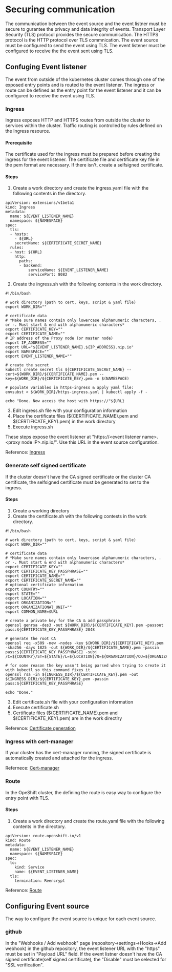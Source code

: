 
# Securing communication
The communication between the event source and the event listner must be secure to gurantee the privacy and data integrity of events.  Transport Layer Security (TLS)  protocol provides the secure communication. The HTTPS protocol is the HTTP protocol over TLS commnication.  The event source must be configured to send the event using TLS.  The event listener must be configured to receive the the event sent using TLS.
## Confuging Event listener
The event from outside of the kubernetes cluster comes through one of the exposed entry points and is routed to the event listener.  The ingress or route can be defined as the entry point for the event listener and it can be configured to receive the event using TLS. 
### Ingress 
Ingress exposes HTTP and HTTPS routes from outside the cluster to services within the cluster. Traffic routing is controlled by rules defined on the Ingress resource.
#### Prerequisite
The certificate used for the ingress must be prepared before creating the ingress for the event listener.  The certificate file and certificate key file in the pem format are necessary.  If there isn't, create a selfsigned certificate.
#### Steps

1. Create a work directory and create the ingress.yaml file with the following contents in the directory.
```
apiVersion: extensions/v1beta1
kind: Ingress
metadata:
  name: ${EVENT_LISTENER_NAME}
  namespace: ${NAMESPACE}
spec:
  tls:
  - hosts:
    - ${URL}
    secretName: ${CERTIFICATE_SECRET_NAME}
  rules:
  - host: ${URL}
    http:
      paths:
      - backend:
          serviceName: ${EVENT_LISTENER_NAME}
          servicePort: 8082
```
2. Create the ingress.sh with the following contents in the work directory.
```
#!/bin/bash

# work directory (path to cert, keys, script & yaml file)
export WORK_DIR=""

# certificate data
# *Make sure names contain only lowercase alphanumeric characters, . or -. Must start & end with alphanumeric characters*
export CERTIFICATE_KEY=""
export CERTIFICATE_NAME=""
# IP address of the Proxy node (or master node)
export IP_ADDRESS=""
export URL="${EVENT_LISTENER_NAME}.${IP_ADDRESS}.nip.io"
export NAMESPACE=""
export EVENT_LISTENER_NAME=""

# create the secret
kubectl create secret tls ${CERTIFICATE_SECRET_NAME} --cert=${WORK_DIR}/${CERTIFICATE_NAME}.pem --key=${WORK_DIR}/${CERTIFICATE_KEY}.pem -n $(NAMESPACE)

# populate variables in https-ingress & apply yaml file:
envsubst < ${WORK_DIR}/https-ingress.yaml | kubectl apply -f -

echo "Done. Now access the host with https://"${URL}
```
3. Edit ingress.sh file with your configuration information
4. Place the certificate files ($(CERTIFICATE_NAME).pem and $(CERTIFICATE_KEY).pem) in the work directory 
5. Execute ingress.sh

These steps expose the event listener at "https://\<event listener name\>.\<proxy node IP\>.nip.io/".  Use this URL in the event source configuration.

Reference: [Ingress](https://kubernetes.io/docs/concepts/services-networking/ingress/)

### Generate self signed certificate

If the cluster doesn't have the CA signed certificate or the cluster CA certificate, the selfsigned certificate must be generated to set to the ingress.

#### Steps

1. Create a working directory
2. Create the certificate.sh with the following contests in the work directory.

```
#!/bin/bash

# work directory (path to cert, keys, script & yaml file)
export WORK_DIR=""

# certificate data
# *Make sure names contain only lowercase alphanumeric characters, . or -. Must start & end with alphanumeric characters*
export CERTIFICATE_KEY=""
export CERTIFICATE_KEY_PASSPHRASE=""
export CERTIFICATE_NAME=""
export CERTIFICATE_SECRET_NAME=""
# optional certificate information
export COUNTRY=""
export STATE=""
export LOCATION=""
export ORGANIZATION=""
export ORGANIZATIONAl_UNIT=""
export COMMON_NAME=$URL

# create a private key for the CA & add passphrase
openssl genrsa -des3 -out ${WORK_DIR}/${CERTIFICATE_KEY}.pem -passout pass:${CERTIFICATE_KEY_PASSPHRASE} 2048

# generate the root CA
openssl req -x509 -new -nodes -key ${WORK_DIR}/${CERTIFICATE_KEY}.pem -sha256 -days 1825 -out ${WORK_DIR}/${CERTIFICATE_NAME}.pem -passin pass:${CERTIFICATE_KEY_PASSPHRASE} -subj /C=${COUNTRY}/ST=${STATE}/L=${LOCATION}/O=${ORGANIZATION}/OU=${ORGANIZATIONAl_UNIT}/CN=${COMMON_NAME}

# for some reason the key wasn't being parsed when trying to create it with kubectl so this command fixes it
openssl rsa -in ${INGRESS_DIR}/${CERTIFICATE_KEY}.pem -out ${INGRESS_DIR}/${CERTIFICATE_KEY}.pem -passin pass:${CERTIFICATE_KEY_PASSPHRASE}

echo "Done."
```
3. Edit certificate.sh file with your configuration information
4. Execute certificate.sh
5. Certificate files ($(CERTIFICATE_NAME).pem and $(CERTIFICATE_KEY).pem) are in the work directlry

Reference: [Certificate generation](https://www.openssl.org/docs/man1.1.1/man1/)
### Ingress with cert-manager
If your cluster has the cert-manager running, the signed certificate is automatically created and attached for the ingress.

Refernece: [Cert-manager](https://itnext.io/automated-tls-with-cert-manager-and-letsencrypt-for-kubernetes-7daaa5e0cae4)
### Route
In the OpeShift cluster, the defining the route is easy way to configure the entry point with TLS. 

#### Steps
1. Create a work directory and create the route.yaml file with the following contents in the directory.
```
apiVersion: route.openshift.io/v1
kind: Route
metadata:
  name: ${EVENT_LISTENER_NAME}
  namespace: ${NAMESPACE}
spec:
  to:
    kind: Service
    name: ${EVENT_LISTENER_NAME}
  tls:
    termination: Reencrypt
```

Reference: [Route](https://docs.openshift.com/container-platform/4.1/networking/routes/route-configuration.html)
## Configuring Event source
The way to configure the event source is unique for each event source.
### github
In the "Webhooks / Add webhook" page (repository->settings->Hooks->Add webhook) in the github repository, the event listener URL with the "https" must be set in "Payload URL" field.  If the event listner doesn't have the CA signed certificate(self signed certificate), the "Disable" must be selected for "SSL verification". 

